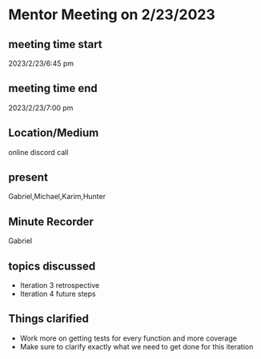 # Mentor Meeting on 2/23/2023
## meeting time start
2023/2/23/6:45 pm
## meeting time end
2023/2/23/7:00 pm
## Location/Medium
online discord call
## present
Gabriel,Michael,Karim,Hunter
## Minute Recorder
Gabriel
## topics discussed
* Iteration 3 retrospective
* Iteration 4 future steps
## Things clarified
* Work more on getting tests for every function and more coverage
* Make sure to clarify exactly what we need to get done for this iteration
